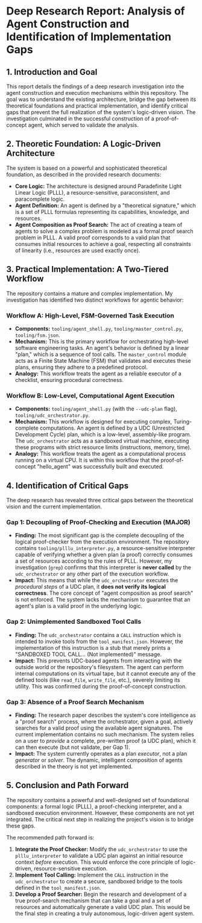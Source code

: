 # Deep Research Report: Analysis of Agent Construction and Identification of Implementation Gaps

## 1. Introduction and Goal

This report details the findings of a deep research investigation into the agent construction and execution mechanisms within this repository. The goal was to understand the existing architecture, bridge the gap between its theoretical foundations and practical implementation, and identify critical gaps that prevent the full realization of the system's logic-driven vision. The investigation culminated in the successful construction of a proof-of-concept agent, which served to validate the analysis.

## 2. Theoretic Foundation: A Logic-Driven Architecture

The system is based on a powerful and sophisticated theoretical foundation, as described in the provided research documents:

*   **Core Logic:** The architecture is designed around Paradefinite Light Linear Logic (PLLL), a resource-sensitive, paraconsistent, and paracomplete logic.
*   **Agent Definition:** An agent is defined by a "theoretical signature," which is a set of PLLL formulas representing its capabilities, knowledge, and resources.
*   **Agent Composition as Proof Search:** The act of creating a team of agents to solve a complex problem is modeled as a formal proof search problem in PLLL. A valid proof corresponds to a valid plan that consumes initial resources to achieve a goal, respecting all constraints of linearity (i.e., resources are used exactly once).

## 3. Practical Implementation: A Two-Tiered Workflow

The repository contains a mature and complex implementation. My investigation has identified two distinct workflows for agentic behavior:

### Workflow A: High-Level, FSM-Governed Task Execution

*   **Components:** `tooling/agent_shell.py`, `tooling/master_control.py`, `tooling/fsm.json`.
*   **Mechanism:** This is the primary workflow for orchestrating high-level software engineering tasks. An agent's behavior is defined by a linear "plan," which is a sequence of tool calls. The `master_control` module acts as a Finite State Machine (FSM) that validates and executes these plans, ensuring they adhere to a predefined protocol.
*   **Analogy:** This workflow treats the agent as a reliable executor of a checklist, ensuring procedural correctness.

### Workflow B: Low-Level, Computational Agent Execution

*   **Components:** `tooling/agent_shell.py` (with the `--udc-plan` flag), `tooling/udc_orchestrator.py`.
*   **Mechanism:** This workflow is designed for executing complex, Turing-complete computations. An agent is defined by a UDC (Unrestricted Development Cycle) plan, which is a low-level, assembly-like program. The `udc_orchestrator` acts as a sandboxed virtual machine, executing these programs with strict resource limits (instructions, memory, time).
*   **Analogy:** This workflow treats the agent as a computational process running on a virtual CPU. It is within this workflow that the proof-of-concept "hello_agent" was successfully built and executed.

## 4. Identification of Critical Gaps

The deep research has revealed three critical gaps between the theoretical vision and the current implementation.

### Gap 1: Decoupling of Proof-Checking and Execution (MAJOR)

*   **Finding:** The most significant gap is the complete decoupling of the logical proof-checker from the execution environment. The repository contains `tooling/plllu_interpreter.py`, a resource-sensitive interpreter capable of verifying whether a given plan (a proof) correctly consumes a set of resources according to the rules of PLLL. However, my investigation (`grep`) confirms that this interpreter is **never called** by the `udc_orchestrator` or any other part of the execution workflow.
*   **Impact:** This means that while the `udc_orchestrator` executes the *procedural steps* of a UDC plan, it **does not verify its logical correctness**. The core concept of "agent composition as proof search" is not enforced. The system lacks the mechanism to guarantee that an agent's plan is a valid proof in the underlying logic.

### Gap 2: Unimplemented Sandboxed Tool Calls

*   **Finding:** The `udc_orchestrator` contains a `CALL` instruction which is intended to invoke tools from the `tool_manifest.json`. However, the implementation of this instruction is a stub that merely prints a "SANDBOXED TOOL CALL... (Not implemented)" message.
*   **Impact:** This prevents UDC-based agents from interacting with the outside world or the repository's filesystem. The agent can perform internal computations on its virtual tape, but it cannot execute any of the defined tools (like `read_file`, `write_file`, etc.), severely limiting its utility. This was confirmed during the proof-of-concept construction.

### Gap 3: Absence of a Proof Search Mechanism

*   **Finding:** The research paper describes the system's core intelligence as a "proof search" process, where the orchestrator, given a goal, actively searches for a valid proof using the available agent signatures. The current implementation contains no such mechanism. The system relies on a user to *provide* a complete, pre-written proof (a UDC plan), which it can then execute (but not validate, per Gap 1).
*   **Impact:** The system currently operates as a plan *executor*, not a plan *generator* or *solver*. The dynamic, intelligent composition of agents described in the theory is not yet implemented.

## 5. Conclusion and Path Forward

The repository contains a powerful and well-designed set of foundational components: a formal logic (PLLL), a proof-checking interpreter, and a sandboxed execution environment. However, these components are not yet integrated. The critical next step in realizing the project's vision is to bridge these gaps.

The recommended path forward is:
1.  **Integrate the Proof Checker:** Modify the `udc_orchestrator` to use the `plllu_interpreter` to validate a UDC plan against an initial resource context *before* execution. This would enforce the core principle of logic-driven, resource-sensitive execution.
2.  **Implement Tool Calling:** Implement the `CALL` instruction in the `udc_orchestrator` to create a secure, sandboxed bridge to the tools defined in the `tool_manifest.json`.
3.  **Develop a Proof Searcher:** Begin the research and development of a true proof-search mechanism that can take a goal and a set of resources and automatically generate a valid UDC plan. This would be the final step in creating a truly autonomous, logic-driven agent system.
